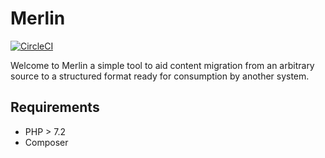 # Merlin
[![CircleCI](https://circleci.com/gh/salsadigitalauorg/merlin-framework.svg?style=svg&circle-token=420489c9f298ba80a101b85a11fca5c202dcc1e4)](https://circleci.com/gh/salsadigitalauorg/merlin-framework)

Welcome to Merlin a simple tool to aid content migration from an arbitrary source to a structured format ready for consumption by another system.

## Requirements

- PHP > 7.2
- Composer
